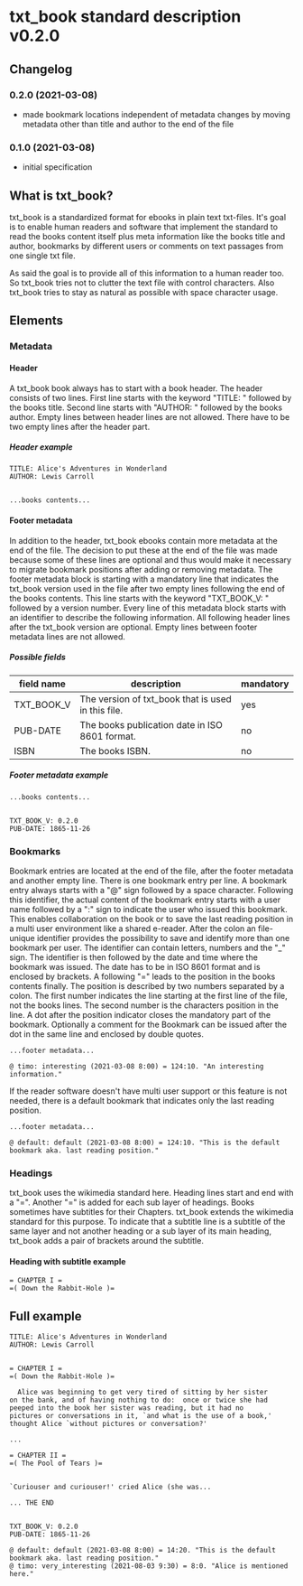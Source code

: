 # txt_book standard description v0.2.0

## Changelog

### 0.2.0 (2021-03-08)

- made bookmark locations independent of metadata changes by moving metadata other than title and author to the end of the file

### 0.1.0 (2021-03-08)

- initial specification

## What is txt_book?

txt_book is a standardized format for ebooks in plain text txt-files. It's goal is to enable human readers and software that implement the standard to read the books content itself plus meta information like the books title and author, bookmarks by different users or comments on text passages from one single txt file.

As said the goal is to provide all of this information to a human reader too. So txt_book tries not to clutter the text file with control characters. Also txt_book tries to stay as natural as possible with space character usage.

## Elements

### Metadata

#### Header

A txt_book book always has to start with a book header. The header consists of two lines. First line starts with the keyword "TITLE: " followed by the books title. Second line starts with "AUTHOR: " followed by the books author. Empty lines between header lines are not allowed. There have to be two empty lines after the header part.

##### Header example

```txt_book
TITLE: Alice's Adventures in Wonderland
AUTHOR: Lewis Carroll


...books contents...
```

#### Footer metadata

In addition to the header, txt_book ebooks contain more metadata at the end of the file. The decision to put these at the end of the file was made because some of these lines are optional and thus would make it necessary to migrate bookmark positions after adding or removing metadata. The footer metadata block is starting with a mandatory line that indicates the txt_book version used in the file after two empty lines following the end of the books contents. This line starts with the keyword "TXT_BOOK_V: " followed by a version number. Every line of this metadata block starts with an identifier to describe the following information. All following header lines after the txt_book version are optional. Empty lines between footer metadata lines are not allowed.

##### Possible fields

| field name | description                                        | mandatory |
| ---------- | -------------------------------------------------- | --------- |
| TXT_BOOK_V | The version of txt_book that is used in this file. | yes       |
| PUB-DATE   | The books publication date in ISO 8601 format.     | no        |
| ISBN       | The books ISBN.                                    | no        |

##### Footer metadata example

```txt_book
...books contents...


TXT_BOOK_V: 0.2.0
PUB-DATE: 1865-11-26
```

### Bookmarks

Bookmark entries are located at the end of the file, after the footer metadata and another empty line. There is one bookmark entry per line. A bookmark entry always starts with a "@" sign followed by a space character. Following this identifier, the actual content of the bookmark entry starts with a user name followed by a ":" sign to indicate the user who issued this bookmark. This enables collaboration on the book or to save the last reading position in a multi user environment like a shared e-reader. After the colon an file-unique identifier provides the possibility to save and identify more than one bookmark per user. The identifier can contain letters, numbers and the "_" sign. The identifier is then followed by the date and time where the bookmark was issued. The date has to be in ISO 8601 format and is enclosed by brackets. A following "=" leads to the position in the books contents finally. The position is described by two numbers separated by a colon. The first number indicates the line starting at the first line of the file, not the books lines. The second number is the characters position in the line. A dot after the position indicator closes the mandatory part of the bookmark. Optionally a comment for the Bookmark can be issued after the dot in the same line and enclosed by double quotes.

```txt_book
...footer metadata...

@ timo: interesting (2021-03-08 8:00) = 124:10. "An interesting information."
```

If the reader software doesn't have multi user support or this feature is not needed, there is a default bookmark that indicates only the last reading position.

```txt_book
...footer metadata...

@ default: default (2021-03-08 8:00) = 124:10. "This is the default bookmark aka. last reading position."
```

### Headings

txt_book uses the wikimedia standard here. Heading lines start and end with a "=". Another "=" is added for each sub layer of headings. Books sometimes have subtitles for their Chapters. txt_book extends the wikimedia standard for this purpose. To indicate that a subtitle line is a subtitle of the same layer and not another heading or a sub layer of its main heading, txt_book adds a pair of brackets around the subtitle.

#### Heading with subtitle example

```txt_book
= CHAPTER I = 
=( Down the Rabbit-Hole )=
```

## Full example

```txt_book
TITLE: Alice's Adventures in Wonderland
AUTHOR: Lewis Carroll


= CHAPTER I = 
=( Down the Rabbit-Hole )=

  Alice was beginning to get very tired of sitting by her sister
on the bank, and of having nothing to do:  once or twice she had
peeped into the book her sister was reading, but it had no
pictures or conversations in it, `and what is the use of a book,'
thought Alice `without pictures or conversation?'

...

= CHAPTER II =
=( The Pool of Tears )=


`Curiouser and curiouser!' cried Alice (she was...

... THE END


TXT_BOOK_V: 0.2.0
PUB-DATE: 1865-11-26

@ default: default (2021-03-08 8:00) = 14:20. "This is the default bookmark aka. last reading position."
@ timo: very_interesting (2021-08-03 9:30) = 8:0. "Alice is mentioned here."
```
